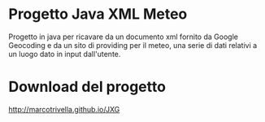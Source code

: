 # Progetto Java XML Meteo
Progetto in java per ricavare da un documento xml fornito da Google Geocoding e da un sito di providing per il meteo, una serie di dati relativi a un luogo dato in input dall'utente.

# Download del progetto
http://marcotrivella.github.io/JXG

